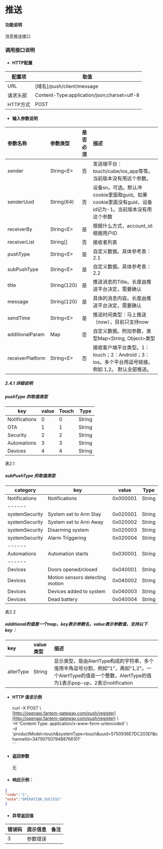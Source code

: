 # 推送

#### 功能说明

消息推送接口

### 调用接口说明

* #### HTTP配置

| 配置项 | 取值 |
| --- | --- |
| URL | \[域名\]/push/client/message |
| 请求头部 | Content-Type:application/json;charset=utf-8 |
| HTTP方式 | POST |

* #### 输入参数说明

| 参数名称 | 参数类型 | 是否必须 | 描述 |
| :--- | :--- | :--- | :--- |
| sender | String&lt;E&gt; | 否 | 发送端平台：touch/cube/ios\_app等等。当前版本没有用这个参数。 |
| senderUuid | String\(64\) | 否 | 设备sn。可选。默认冲cookie里面取guid。如果cookie里面没有guid，设备id记为-1。当前版本没有用这个参数 |
| receiverBy | String&lt;E&gt; | 是 | 根据什么方式，account\_id:根据用户ID |
| receiverList | String\[\] | 否 | 接收者列表 |
| pushType | String&lt;E&gt; | 是 | 自定义数据。具体参考表：2.1 |
| subPushType | String&lt;E&gt; | 是 | 自定义数据。具体参考表：2.2 |
| title | String\(120\) | 是 | 推送消息的Title。长度由推送平台决定，需要确认 |
| message | String\(120\) | 是 | 具体的消息内容。长度由推送平台决定，需要确认 |
| sendTime | String&lt;E&gt; | 是 | 推送时间类型：马上推送（now），目前只支持now |
| additionalParam | Map | 否 | 自定义数据。附加参数，类型Map&lt;String, Object&gt;类型 |
| receiverPlatform | String&lt;E&gt; | 否 | 接收客户端平台类型。1：touch；2：Android；3：ios。多个平台用逗号链接。例如 1,2。 默认全部推送。 |

##### 2.4.1 详细说明

##### pushType 的取值类型

| key | value | Touch | Type |
| --- | --- | --- | --- |
| Notifications | 0 | 0 | String |
| OTA | 1 | 1 | String |
| Security | 2 | 2 | String |
| Automations | 3 | 3 | String |
| Devices | 4 | 4 | String |

表2.1

##### subPushType 的取值类型

| category | key | value | Type |
| --- | --- | --- | --- |
| Notifications | Notifications | 0x000001 | String |
| ------ |  |  |  |
| systemSecurity | System set to Arm Stay | 0x020001 | String |
| systemSecurity | System set to Arm Away | 0x020002 | String |
| systemSecurity | Disarming system | 0x020003 | String |
| systemSecurity | Alarm Triggering | 0x020004 | String |
| ------ |  |  |  |
| Automations | Automation starts | 0x030001 | String |
| ------ |  |  |  |
| Devices | Doors opened/closed | 0x040001 | String |
| Devices | Motion sensors detecting motion | 0x040002 | String |
| Devices | Devices added to system | 0x040003 | String |
| Devices | Dead battery | 0x040004 | String |

表2.2

##### additional的值是一个map，key表示参数名，value表示参数值，支持以下key：

| key | value类型 | 描述 |
| :--- | :--- | :--- |
| alterType | String | 显示类型，是由AlertType构成的字符串，多个值用半角逗号分割，例如"1"，再如"1,2"。一个AlertType的值是一个整数，AlertType的值为1表示pop-up，2表示notification |

* #### HTTP 请求示例

  curl -X POST \  
  [http://openapi.fantem-gateway.com/push/register](http://openapi.fantem-gateway.com/push/register) \  
  -H 'Content-Type: application/x-www-form-urlencoded' \  
  -d 'productModel=touch&systemType=touch&uuid=5750936E7DC203D1&channelId=3479075079488766101'  
  \`\`\`

* #### 返回参数

  无

* #### 响应示例：

```json
{
"code":"1",
"note":"OPERATION_SUCCESS"
}
```

* #### 异常返回值

| 错误码 | 提示信息 | 备注 |
| :--- | :--- | :--- |
| 3 | 参数错误 |  |



